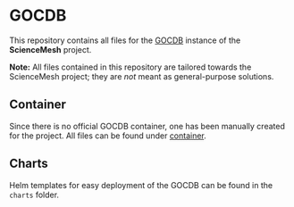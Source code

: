 # GOCDB
This repository contains all files for the [GOCDB](https://wiki.egi.eu/wiki/GOCDB/Documentation_Index) instance of the **ScienceMesh** project.

**Note:** All files contained in this repository are tailored towards the ScienceMesh project; they are _not_ meant as general-purpose solutions.

## Container
Since there is no official GOCDB container, one has been manually created for the project. All files can be found under [container](container/README.md).

## Charts
Helm templates for easy deployment of the GOCDB can be found in the `charts` folder.
